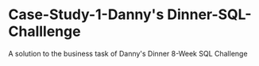 # Case-Study-1-Danny's Dinner-SQL-Challlenge
A solution to the business task of Danny's Dinner 8-Week SQL Challenge
